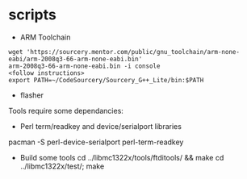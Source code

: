 scripts
=======


  * ARM Toolchain 
```
wget 'https://sourcery.mentor.com/public/gnu_toolchain/arm-none-eabi/arm-2008q3-66-arm-none-eabi.bin'
arm-2008q3-66-arm-none-eabi.bin -i console
<follow instructions>
export PATH=~/CodeSourcery/Sourcery_G++_Lite/bin:$PATH

```


  * flasher

Tools require some dependancies: 

- Perl term/readkey and device/serialport libraries

pacman -S perl-device-serialport  perl-term-readkey

- Build some tools 
cd ../libmc1322x/tools/ftditools/ && make
cd ../libmc1322x/test/; make 


